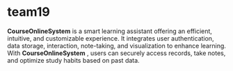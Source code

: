 # team19
**CourseOnlineSystem** is a smart learning assistant offering an efficient, intuitive, and customizable experience. It integrates user authentication, data storage, interaction, note-taking, and visualization to enhance learning. With **CourseOnlineSystem** , users can securely access records, take notes, and optimize study habits based on past data.
